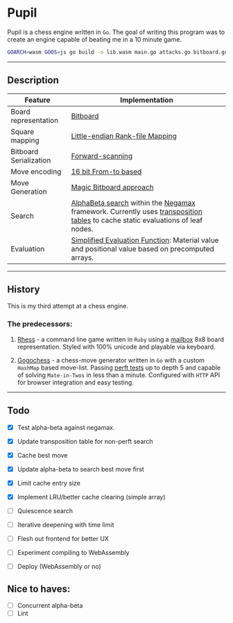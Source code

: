 # Pupil

Pupil is a chess engine written in `Go`. The goal of writing this program was to create an engine capable of beating me in a 10 minute game.

```bash
GOARCH=wasm GOOS=js go build -o lib.wasm main.go attacks.go bitboard.go constants.go evaluate.go fen.go magic.go move_generation.go moves.go pieces.go pool.go position.go search.go state-info.go tt.go update_position.go zobrist.go
```

---

## Description

| Feature                | Implementation                                                                                                                                                                                                                                                                   |
| ---------------------- | -------------------------------------------------------------------------------------------------------------------------------------------------------------------------------------------------------------------------------------------------------------------------------- |
| Board representation   | [Bitboard](https://www.chessprogramming.org/Bitboards)                                                                                                                                                                                                                           |
| Square mapping         | [Little-endian Rank-file Mapping](https://www.chessprogramming.org/Square_Mapping_Considerations#Little-Endian_Rank-File_Mapping)                                                                                                                                                |
| Bitboard Serialization | [Forward-scanning](https://www.chessprogramming.org/Bitboard_Serialization#Scanning_Forward)                                                                                                                                                                                     |
| Move encoding          | [16 bit From-to based](https://www.chessprogramming.org/Encoding_Moves#From-To_Based)                                                                                                                                                                                            |
| Move Generation        | [Magic Bitboard approach](https://www.chessprogramming.org/Magic_Bitboards)                                                                                                                                                                                                      |
| Search                 | [AlphaBeta search](https://www.chessprogramming.org/Alpha-Beta) within the [Negamax](https://www.chessprogramming.org/Negamax) framework. Currently uses [transposition tables](https://www.chessprogramming.org/Transposition_Table) to cache static evaluations of leaf nodes. |
| Evaluation             | [Simplified Evaluation Function](https://www.chessprogramming.org/Simplified_Evaluation_Function): Material value and positional value based on precomputed arrays.                                                                                                              |

---

## History

This is my third attempt at a chess engine.

### The predecessors:

1.  [Rhess](https://github.com/rictorlome/rhess) - a command line game written in `Ruby` using a [mailbox](https://www.chessprogramming.org/Mailbox) 8x8 board representation. Styled with 100% unicode and playable via keyboard.

2.  [Gogochess](https://github.com/rictorlome/gogochess) - a chess-move generator written in `Go` with a custom `HashMap` based move-list. Passing [perft tests](https://www.chessprogramming.org/Perft_Results) up to depth 5 and capable of solving `Mate-in-Twos` in less than a minute. Configured with `HTTP` API for browser integration and easy testing.

---

## Todo

- [x] Test alpha-beta against negamax.
- [x] Update transposition table for non-perft search
- [x] Cache best move
- [x] Update alpha-beta to search best move first

- [x] Limit cache entry size
- [x] Implement LRU/better cache clearing (simple array)
- [ ] Quiescence search
- [ ] Iterative deepening with time limit
- [ ] Flesh out frontend for better UX
- [ ] Experiment compiling to WebAssembly
- [ ] Deploy (WebAssembly or no)

## Nice to haves:

- [ ] Concurrent alpha-beta
- [ ] Lint
